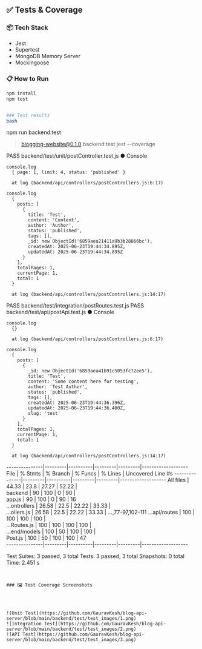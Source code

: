 ## ✅ Tests & Coverage

### 📦 Tech Stack
- Jest
- Supertest
- MongoDB Memory Server
- Mockingoose

### 📋 How to Run
```bash
npm install
npm test


### Test results
bash
```

npm run backend:test

> blogging-website@0.1.0 backend:test
> jest --coverage

 PASS  backend/test/unit/postController.test.js
  ● Console

    console.log
      { page: 1, limit: 4, status: 'published' }

      at log (backend/api/controllers/postControllers.js:6:17)

    console.log
      {
        posts: [
          {
            title: 'Test',
            content: 'Content',
            author: 'Author',
            status: 'published',
            tags: [],
            _id: new ObjectId('6859aea21411a9b3b28866bc'),
            createdAt: 2025-06-23T19:44:34.895Z,
            updatedAt: 2025-06-23T19:44:34.895Z
          }
        ],
        totalPages: 1,
        currentPage: 1,
        total: 1
      }

      at log (backend/api/controllers/postControllers.js:14:17)

 PASS  backend/test/integration/postRoutes.test.js
 PASS  backend/test/api/postApi.test.js
  ● Console

    console.log
      {}

      at log (backend/api/controllers/postControllers.js:6:17)

    console.log
      {
        posts: [
          {
            _id: new ObjectId('6859aea41b91c5053fc72ee5'),
            title: 'Test',
            content: 'Some content here for testing',
            author: 'Test Author',
            status: 'published',
            tags: [],
            createdAt: 2025-06-23T19:44:36.396Z,
            updatedAt: 2025-06-23T19:44:36.400Z,
            slug: 'test'
          }
        ],
        totalPages: 1,
        currentPage: 1,
        total: 1
      }

      at log (backend/api/controllers/postControllers.js:14:17)

---------------|---------|----------|---------|---------|-------------------
File           | % Stmts | % Branch | % Funcs | % Lines | Uncovered Line #s 
---------------|---------|----------|---------|---------|-------------------
All files      |   44.33 |     23.8 |   27.27 |   52.22 |                   
 backend       |      90 |      100 |       0 |      90 |                   
  app.js       |      90 |      100 |       0 |      90 | 16                
 ...ontrollers |   26.58 |     22.5 |   22.22 |   33.33 |                   
  ...ollers.js |   26.58 |     22.5 |   22.22 |   33.33 | ...,77-97,102-111 
 ...api/routes |     100 |      100 |     100 |     100 |                   
  ...Routes.js |     100 |      100 |     100 |     100 |                   
 ...end/models |     100 |       50 |     100 |     100 |                   
  Post.js      |     100 |       50 |     100 |     100 | 47                
---------------|---------|----------|---------|---------|-------------------

Test Suites: 3 passed, 3 total
Tests:       3 passed, 3 total
Snapshots:   0 total
Time:        2.451 s
```


### 🖼️ Test Coverage Screenshots




![Unit Test](https://github.com/GauravKesh/blog-api-server/blob/main/backend/test/test_images/1.png)
![Integration Test](https://github.com/GauravKesh/blog-api-server/blob/main/backend/test/test_images/2.png)
![API Test](https://github.com/GauravKesh/blog-api-server/blob/main/backend/test/test_images/3.png)
